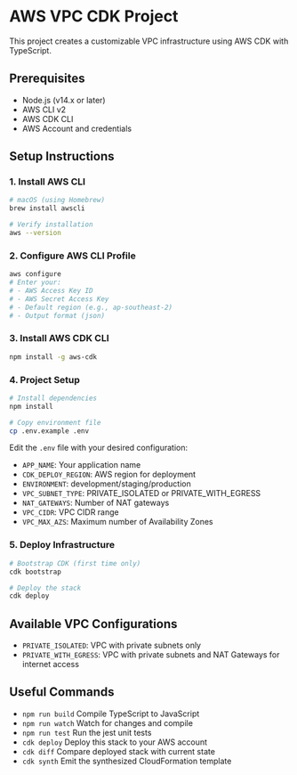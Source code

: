 # AWS VPC CDK Project

This project creates a customizable VPC infrastructure using AWS CDK with TypeScript.

## Prerequisites

- Node.js (v14.x or later)
- AWS CLI v2
- AWS CDK CLI
- AWS Account and credentials

## Setup Instructions

### 1. Install AWS CLI

```bash
# macOS (using Homebrew)
brew install awscli

# Verify installation
aws --version
```

### 2. Configure AWS CLI Profile

```bash
aws configure
# Enter your:
# - AWS Access Key ID
# - AWS Secret Access Key
# - Default region (e.g., ap-southeast-2)
# - Output format (json)
```

### 3. Install AWS CDK CLI

```bash
npm install -g aws-cdk
```

### 4. Project Setup

```bash
# Install dependencies
npm install

# Copy environment file
cp .env.example .env
```

Edit the `.env` file with your desired configuration:

- `APP_NAME`: Your application name
- `CDK_DEPLOY_REGION`: AWS region for deployment
- `ENVIRONMENT`: development/staging/production
- `VPC_SUBNET_TYPE`: PRIVATE_ISOLATED or PRIVATE_WITH_EGRESS
- `NAT_GATEWAYS`: Number of NAT gateways
- `VPC_CIDR`: VPC CIDR range
- `VPC_MAX_AZS`: Maximum number of Availability Zones

### 5. Deploy Infrastructure

```bash
# Bootstrap CDK (first time only)
cdk bootstrap

# Deploy the stack
cdk deploy
```

## Available VPC Configurations

- `PRIVATE_ISOLATED`: VPC with private subnets only
- `PRIVATE_WITH_EGRESS`: VPC with private subnets and NAT Gateways for internet access

## Useful Commands

* `npm run build`   Compile TypeScript to JavaScript
* `npm run watch`   Watch for changes and compile
* `npm run test`    Run the jest unit tests
* `cdk deploy`      Deploy this stack to your AWS account
* `cdk diff`        Compare deployed stack with current state
* `cdk synth`       Emit the synthesized CloudFormation template
